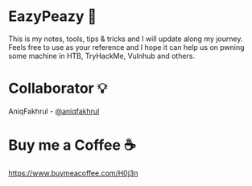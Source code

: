 # EazyPeazy :green_book:

This is my notes, tools, tips & tricks and I will update along my journey. Feels free to use as your reference and I hope it can help us on pwning some machine in HTB, TryHackMe, Vulnhub and others.

# Collaborator 💡

AniqFakhrul - [@aniqfakhrul](https://github.com/aniqfakhrul)

# Buy me a Coffee :coffee:

https://www.buymeacoffee.com/H0j3n
